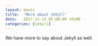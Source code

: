 ```yaml
---
layout: basic
title:  "More about Jekyll"
date:   2017-12-13 05:00:00 +0100
categories: [jekyll]
---
```

We have more to say about Jekyll as well.

